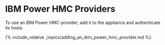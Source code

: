 ---
---

# IBM Power HMC Providers

To use an IBM Power HMC provider, add it to the appliance and authenticate its
hosts.

{% include_relative _topics/adding_an_ibm_power_hmc_provider.md %}
